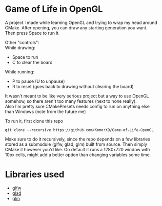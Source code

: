 # Game of Life in OpenGL
A project I made while learning OpenGL and trying to wrap my head around CMake.
After opening, you can draw any starting generation you want. Then press Space to run it.

Other "controls":  
While drawing:

 - Space to run
 - C to clear the board

While running:

 - P to pause (U to unpause)
 - R to reset (goes back to drawing without clearing the board)

It wasn't meant to be like very serious project but a way to use OpenGL somehow, so there aren't too many features (next to none really).  
Also I'm pretty sure CMakePresets needs config to run on anything else than Windows (note from the future me)

To run it, first clone this repo

    git clone --recursive https://github.com/KomorXD/Game-of-Life-OpenGL
   
Make sure to do it recursively, since the repo depends on a few libraries stored as a submodule (glfw, glad, glm) built from source.
Then simply CMake it however you'd like.
On default it runs a 1280x720 window with 10px cells, might add a better option than changing variables some time.

# Libraries used  
- [glfw](https://github.com/glfw/glfw)
- [glad](https://github.com/Dav1dde/glad)
- [glm](https://github.com/g-truc/glm)
